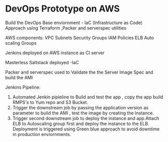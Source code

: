 # DevOps Prototype on AWS 

Build the DevOps Base enviornment - IaC (Infrastructure as Code) Approach using Terraform ,Packer and serverspec utilities

AWS components: 
   VPC 
   Subnets 
   Security Groups 
   IAM Policies 
   ELB 
   Auto scaling Groups 
   
 Jenkins deployed on AWS instance as CI server 
 
Masterless Saltstack deployed -IaC

Packer and serverspec used to Validate the the Server Image Spec and build the AMI

Jenkins Pipeline:
1) Automated Jenkin pipleline to Build and test the app , copy the app build RMPS's  to Yum repo and S3 Bucket.
2) Trigger the downstream job by passing the application version as parameter to build the AMI , test the image by creating the Instance.
3) Trigger second downstream job to deploy the instance and app.Attach ELB to Autoscaling group first and deploy the instance to the ELB. Deployment is triggered using Green blue approach to avoid downtime in production enviornments.
